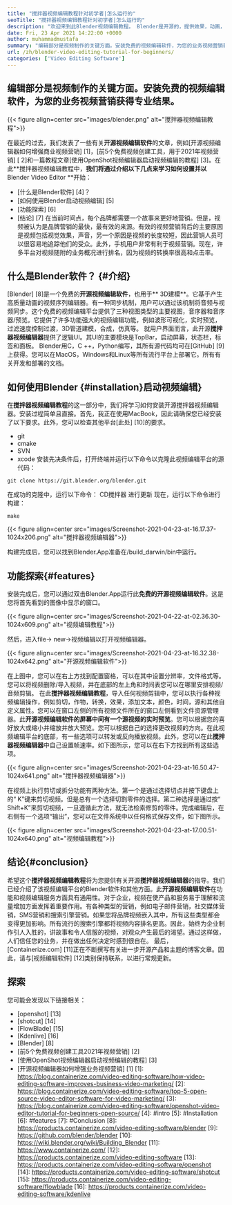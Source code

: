 ```yaml
---
title: "搅拌器视频编辑教程针对初学者|怎么运行的" 
seoTitle: "搅拌器视频编辑教程针对初学者|怎么运行的" 
description: "欢迎来到此Blender视频编辑教程。 Blender是开源的，提供效果，动画，过滤器，实时预览以及添加图像的支持。" 
date: Fri, 23 Apr 2021 14:22:00 +0000
author: muhammadmustafa
summary: "编辑部分是视频制作的关键方面。安装免费的视频编辑软件，为您的业务视频营销获得专业结果。" 
url: /zh/blender-video-editing-tutorial-for-beginners/
categories: ['Video Editing Software']
---
```


## 编辑部分是视频制作的关键方面。安装免费的视频编辑软件，为您的业务视频营销获得专业结果。

{{< figure align=center src="images/blender.png" alt="搅拌器视频编辑教程">}}

在最近的过去，我们发表了一些有关**开源视频编辑软件**的文章，例如[开源视频编辑器如何增强商业视频营销] [1]，[前5个免费视频创建工具，用于2021年视频营销] [ 2]和一篇教程文章[使用OpenShot视频编辑器启动视频编辑的教程] [3]。在此**搅拌器视频编辑教程中，**我们将通过介绍以下几点来学习如何设置并以** Blender Video Editor **开始：
  * [什么是Blender软件] [4]？
  * [如何使用Blender启动视频编辑] [5]
  * [功能探索] [6]
  * [结论] [7]
在当前时间点，每个品牌都需要一个故事来更好地营销。但是，视频被认为是品牌营销的最快，最有效的来源。有效的视频营销背后的主要原因是视频包括视觉效果，声音，另一个原因是视频的长度较短，因此营销人员可以很容易地追踪他们的受众。此外，手机用户非常有利于视频营销。现在，许多平台对视频随附的业务概况进行排名，因为视频的转换率很高和点击率。

## 什么是Blender软件？ {#介绍}
[Blender] [8]是一个免费的**开源视频编辑软件**，也用于** 3D建模**。它基于产生高质量动画的视频序列编辑器。有一种同步机制，用户可以通过该机制将音频与视频同步。这个免费的视频编辑平台提供了三种视图类型的主要视图，音序器和音序器/预览。它提供了许多功能强大的视频编辑功能，例如波形可视化，实时预览，过滤速度控制过渡，3D管道建模，合成，仿真等。
就用户界面而言，此开源**搅拌器视频编辑器**提供了逻辑UI。其UI的主要模块是TopBar，启动屏幕，状态栏，标签和面板。 Blender用C，C ++，Python编写，其所有源代码均可在[GitHub] [9]上获得。您可以在MacOS，Windows和Linux等所有流行平台上部署它。所有有关开发和部署的文档。

## 如何使用Blender {#installation}启动视频编辑}
在**搅拌器视频编辑教程**的这一部分中，我们将学习如何安装开源搅拌器视频编辑器。安装过程简单且直接。首先，我正在使用MacBook，因此请确保您已经安装了以下要求。此外，您可以检查其他平台[此处] [10]的要求。
  * git
  * cmake
  * SVN
  * xcode
安装先决条件后，打开终端并运行以下命令以克隆此视频编辑平台的源代码：
```
git clone https://git.blender.org/blender.git
```
在成功的克隆中，运行以下命令：
CD搅拌器
进行更新
现在，运行以下命令进行构建：
```
make
```

{{< figure align=center src="images/Screenshot-2021-04-23-at-16.17.37-1024x206.png" alt="搅拌器视频编辑器">}}

构建完成后，您可以找到Blender.App准备在/build_darwin/bin中运行。

## 功能探索{#features}
安装完成后，您可以通过双击Blender.App运行此**免费的开源视频编辑软件**。这是您将首先看到的图像中显示的窗口。

{{< figure align=center src="images/Screenshot-2021-04-22-at-02.36.30-1024x609.png" alt="视频编辑教程">}}

然后，进入file-> new->视频编辑以打开视频编辑器。

{{< figure align=center src="images/Screenshot-2021-04-23-at-16.32.38-1024x642.png" alt="开源视频编辑软件">}}

在上图中，您可以在右上方找到配置窗格，可以在其中设置分辨率，文件格式等。您可以将视频删除/导入视频，并在底部的左上角和时间表您可以在哪里安排视频/音频剪辑。
在此**搅拌器视频编辑教程**，导入任何视频剪辑中，您可以执行各种视频编辑操作，例如剪切，作物，转换，效果，添加文本，颜色，时间，源和其他自定义属性。您可以在窗口左侧的所有视频文件所在的窗口左侧看到文件资源管理器。此**开源视频编辑软件的屏幕中间有一个源视频的实时预览**。您可以根据您的喜好放大或缩小并缩放并放大预览。您可以根据自己的选择更改视频的方向。在此视频编辑平台的底部，有一些选项可以转发或反向播放视频。此外，您可以在此**搅拌器视频编辑器**中自己设置帧速率。如下图所示，您可以在右下方找到所有这些选项。

{{< figure align=center src="images/Screenshot-2021-04-23-at-16.50.47-1024x641.png" alt="搅拌器视频编辑器">}}

在视频上执行剪切或拆分功能有两种方法。第一个是通过选择切点并按下键盘上的“ K”键来剪切视频。但是总有一个选择切割零件的选择。第二种选择是通过按“ Shift+K”来剪切视频，一旦遵循此方法，就无法检索修剪的零件。完成编辑后，在右侧有一个选项“输出”，您可以在文件系统中以任何格式保存文件，如下图所示。

{{< figure align=center src="images/Screenshot-2021-04-23-at-17.00.51-1024x640.png" alt="视频编辑教程">}}


## 结论{#conclusion}
希望这个**搅拌器视频编辑教程**将为您提供有关开源**搅拌器视频编辑器**的指导。我们已经介绍了该视频编辑平台的Blender软件和其他方面。此**开源视频编辑软件**在功能和视频编辑服务方面具有通用性。对于企业，视频在使产品和服务易于理解和流量增加方面发挥着重要作用。有各种类型的营销，例如电子邮件营销，社交媒体营销，SMS营销和搜索引擎营销。如果您将品牌视频嵌入其中，所有这些类型都会变得更加影响。所有流行的搜索引擎都将视频内容排名更高。因此，始终为企业制作引人入胜的，讲故事和令人信服的视频，对观众产生最后的渴望。通过这样做，人们信任您的业务，并在做出任何决定时感到很自在。
最后，[Containerize.com] [11]正在不断撰写有关进一步开源产品和主题的博客文章。因此，请与[视频编辑软件] [12]类别保持联系，以进行常规更新。

## 探索
您可能会发现以下链接相关：
  * [openshot] [13]
  * [shotcut] [14]
  * [FlowBlade] [15]
  * [Kdenlive] [16]
  * [Blender] [8]
  * [前5个免费视频创建工具2021年视频营销] [2]
  * [使用OpenShot视频编辑器启动视频编辑的教程] [3]
  * [开源视频编辑器如何增强业务视频营销] [1]
[1]: https://blog.containerize.com/video-editing-software/how-video-editing-software-improves-business-video-marketing/
[2]: https://blog.containerize.com/video-editing-software/top-5-open-source-video-editor-software-for-video-marketing/
[3]: https://blog.containerize.com/video-editing-software/openshot-video-editor-tutorial-for-beginners-open-source/
[4]: #intro
[5]: #Installation
[6]: #features
[7]: #Conclusion
[8]: https://products.containerize.com/video-editing-software/blender
[9]: https://github.com/blender/blender
[10]: https://wiki.blender.org/wiki/Building_Blender
[11]: https://www.containerize.com/
[12]: https://products.containerize.com/video-editing-software
[13]: https://products.containerize.com/video-editing-software/openshot
[14]: https://products.containerize.com/video-editing-software/shotcut
[15]: https://products.containerize.com/video-editing-software/flowblade
[16]: https://products.containerize.com/video-editing-software/kdenlive
